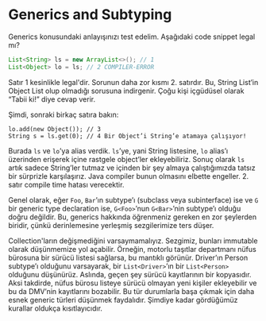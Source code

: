 # Generics and Subtyping

Generics konusundaki anlayışınızı test edelim. Aşağıdaki code snippet legal mı?

```java
List<String> ls = new ArrayList<>(); // 1
List<Object> lo = ls; // 2 COMPILER-ERROR
```

Satır 1 kesinlikle legal'dir. Sorunun daha zor kısmı 2. satırdır. Bu, String List’in Object List olup olmadığı sorusuna
indirgenir. Çoğu kişi içgüdüsel olarak “Tabii ki!” diye cevap verir.

Şimdi, sonraki birkaç satıra bakın:

```
lo.add(new Object()); // 3
String s = ls.get(0); // 4 Bir Object’i String’e atamaya çalışıyor!
```

Burada `ls` ve `lo`’ya alias verdik. `ls`’ye, yani String listesine, `lo` alias’ı üzerinden erişerek içine rastgele
object’ler ekleyebiliriz. Sonuç olarak `ls` artık sadece String’ler tutmaz ve içinden bir şey almaya çalıştığımızda
tatsız bir sürprizle karşılaşırız. Java compiler bunun olmasını elbette engeller. 2. satır compile time hatası
verecektir.

Genel olarak, eğer `Foo`, `Bar`’ın subtype’ı (subclass veya subinterface) ise ve `G` bir generic type declaration ise,
`G<Foo>`’nun `G<Bar>`’nin subtype’ı olduğu doğru değildir. Bu, generics hakkında öğrenmeniz gereken en zor şeylerden
biridir, çünkü derinlemesine yerleşmiş sezgilerimize ters düşer.

Collection'ların değişmediğini varsaymamalıyız. Sezgimiz, bunları immutable olarak düşünmemize yol açabilir. Örneğin,
motorlu taşıtlar departmanı nüfus bürosuna bir sürücü listesi sağlarsa, bu mantıklı görünür. Driver’ın Person subtype’ı
olduğunu varsayarak, bir `List<Driver>`’ın bir `List<Person>` olduğunu düşünürüz. Aslında, geçen şey sürücü kayıtlarının
bir kopyasıdır. Aksi takdirde, nüfus bürosu listeye sürücü olmayan yeni kişiler ekleyebilir ve bu da DMV’nin kayıtlarını
bozabilir. Bu tür durumlarla başa çıkmak için daha esnek generic türleri düşünmek faydalıdır. Şimdiye kadar gördüğümüz
kurallar oldukça kısıtlayıcıdır.